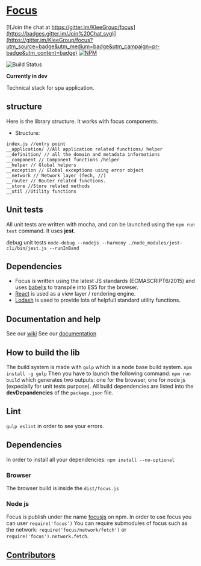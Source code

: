 [Focus](https://kleegroup.github.io/focus-docs)
=======

[![Join the chat at https://gitter.im/KleeGroup/focus](https://badges.gitter.im/Join%20Chat.svg)](https://gitter.im/KleeGroup/focus?utm_source=badge&utm_medium=badge&utm_campaign=pr-badge&utm_content=badge)
[![NPM](https://nodei.co/npm/focusjs.png?downloads=true&downloadRank=true&stars=true)](https://nodei.co/npm/focusjs/)

![Build Status](https://travis-ci.org/KleeGroup/focus.svg)

**Currently in dev**

Technical stack for spa application.

## structure
Here is  the library structure. It works with focus components. 

- Structure:
```
index.js //entry point
__application/ //All application related functions/ helper
__definition/ // all the domain and metadata informations
__component // Component functions /helper
__helper // Global helpers
__exception // Global exceptions using error object
__network // Network layer (fech, //)
__router // Router related functions.
__store //Store related methods
__util //Utility functions
```

## Unit tests
All unit tests are written with mocha, and can be launched using the `npm run test` command.
It uses **jest**.

debug unit tests
`node-debug --nodejs --harmony ./node_modules/jest-cli/bin/jest.js --runInBand`


## Dependencies

- Focus is written using the latest JS standards (ECMASCRIPT6/2015) and uses [babeljs](https://babeljs.io/) to transpile into ES5 for the browser.
- [React](http://facebook.github.io/react/) is used as a view layer / rendering engine.
- [Lodash](https://lodash.com/) is used to provide lots of helpfull standard utility functions.

## Documentation and help
See our [wiki](https://github.com/KleeGroup/focus/wiki)
See our [documentation](https://kleegroup.github.io/focus-docs)


## How to build the lib
The build system is made with `gulp` which is a node base build system. `npm install -g gulp`
Then you have to launch the following command: `npm run build` which generates two outputs: one for the browser, one for node js (expecially for unit tests purpose).
All build dependencies are listed into the **devDepandencies** of the `package.json` file.

## Lint
`gulp eslint` in order to see your errors.

## Dependencies

In order to install all your dependencies: `npm install --no-optional`

### Browser
The browser build is inside the `dist/focus.js`

### Node js

Focus is publish under the name [focusjs](https://www.npmjs.com/package/focusjs) on npm.
In order to use focus you can user `require('focus')`
You can require submodules of focus such as the network: `require('focus/network/fetch')` or `require('focus').network.fetch`.

## [Contributors](https://github.com/KleeGroup/focus/graphs/contributors)
